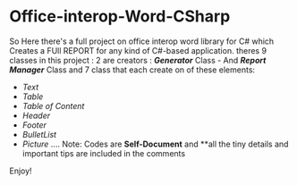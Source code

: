 # Office-interop-Word-CSharp
So Here there's a full project on office interop word library for C# which Creates a FUll REPORT for any kind of C#-based application.
theres 9 classes in this project : 2 are creators : ***Generator*** Class - And ***Report Manager*** Class 
and 7 class that each create on of these elements:
- *Text*
- *Table*
- *Table of Content*
- *Header*
- *Footer*
- *BulletList*
- *Picture*
....
Note: Codes are **Self-Document** and **all the tiny details and important tips are included in the comments 

Enjoy!
